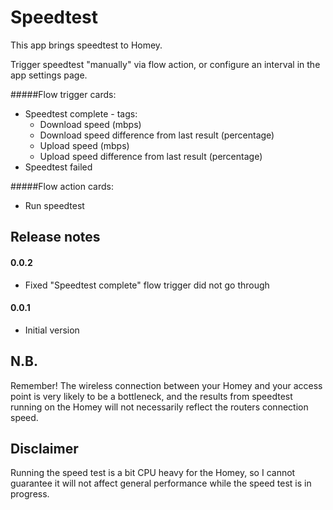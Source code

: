 # Speedtest

This app brings speedtest to Homey. 

Trigger speedtest "manually" via flow action, or configure an interval in the app settings page.

#####Flow trigger cards:
- Speedtest complete - tags:
    - Download speed (mbps)
    - Download speed difference from last result (percentage)
    - Upload speed (mbps)
    - Upload speed difference from last result (percentage)
- Speedtest failed

#####Flow action cards:
- Run speedtest


## Release notes

#### 0.0.2
- Fixed "Speedtest complete" flow trigger did not go through

#### 0.0.1
- Initial version

## N.B.
Remember! The wireless connection between your Homey and your access point is very likely to be a bottleneck, and the results from speedtest running on the Homey will not necessarily reflect the routers connection speed.

## Disclaimer 
Running the speed test is a bit CPU heavy for the Homey, so I cannot guarantee it will not affect general performance while the speed test is in progress.